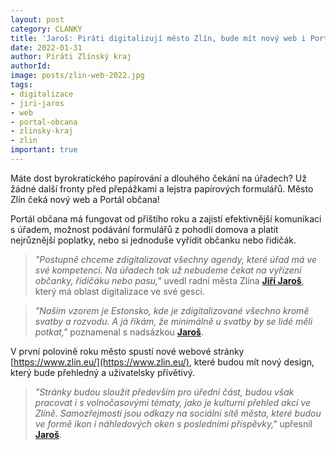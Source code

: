 ```yaml
---
layout: post
category: CLANKY
title: 'Jaroš: Piráti digitalizují město Zlín, bude mít nový web i Portál občana'
date: 2022-01-31
author: Piráti Zlínský kraj
authorId: 
image: posts/zlin-web-2022.jpg
tags: 
- digitalizace
- jiri-jaros
- web
- portal-obcana
- zlinsky-kraj
- zlin
important: true
---
```


Máte dost byrokratického papírování a dlouhého čekání na úřadech?  Už žádné další fronty před přepážkami a lejstra papírových formulářů. Město Zlín čeká nový web a Portál občana!

Portál občana má fungovat od příštího roku a zajistí efektivnější komunikaci s úřadem, možnost podávání formulářů z pohodlí domova a platit nejrůznější poplatky, nebo si jednoduše vyřídit občanku nebo řidičák.

> *"Postupně chceme zdigitalizovat všechny agendy, které úřad má ve své kompetenci. Na úřadech tak už nebudeme čekat na vyřízení občanky, řidičáku nebo pasu,"* uvedl radní města Zlína **[Jiří Jaroš](https://zlinsky.pirati.cz/lide/jiri-jaros/)**, který má oblast digitalizace ve své gesci.
> 

> *"Naším vzorem je Estonsko, kde je zdigitalizované všechno kromě svatby a rozvodu. A já říkám, že minimálně u svatby by se lidé měli potkat,"* poznamenal s nadsázkou **[Jaroš](https://zlinsky.pirati.cz/lide/jiri-jaros/)**.
> 


V první polovině roku město spustí nové webové stránky [https://www.zlin.eu/](https://www.zlin.eu/), které budou mít nový design, který bude přehledný a uživatelsky přívětivý.

> *"Stránky budou sloužit především pro úřední část, budou však pracovat i s volnočasovými tématy, jako je kulturní přehled akcí ve Zlíně. Samozřejmostí jsou odkazy na sociální sítě města, které budou ve formě ikon i náhledových oken s posledními příspěvky,"* upřesnil **[Jaroš](https://zlinsky.pirati.cz/lide/jiri-jaros/)**.
